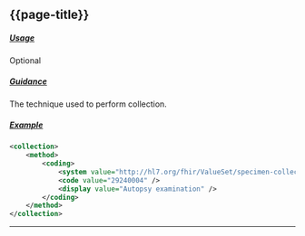 ## {{page-title}}

<h5><ins>Usage</ins></h5>

<span class="mro-circle optional" title="optional"></span> Optional


<h5><ins>Guidance</ins></h5>

The technique used to perform collection.


<h5><ins>Example</ins></h5>

```xml
<collection>
    <method>
        <coding>
            <system value="http://hl7.org/fhir/ValueSet/specimen-collection-method" />
            <code value="29240004" />
            <display value="Autopsy examination" />
        </coding>
    </method>
</collection>
```

---